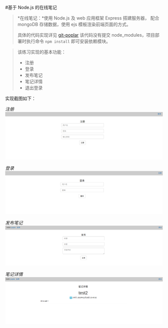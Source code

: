 #基于 Node.js 的在线笔记

> *在线笔记：*使用 Node.js 及 web 应用框架 Express 搭建服务器， 配合 mongoDB 存储数据，使用 ejs 模板渲染前端页面的方式。
>
>具体的代码实现详见 [git-poplar](https://github.com/iPoplar/2015_Learn/tree/master/Learn4Road/Demo-NodeJs)
>该代码没有提交 node_modules，项目部署时执行命令 `npm install` 即可安装依赖模块。

> 该练习实现的基本功能：
> - 注册
> - 登录
> - 发布笔记
> - 笔记详情
> - 退出登录

实现截图如下：

*注册* 
![注册](img/4.png)

*登录*
![登录](img/3.png)

*发布笔记* 
![发布笔记](img/2.png)

*笔记详情*
![笔记详情](img/1.png)


